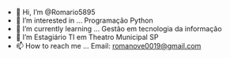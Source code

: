 - 👋 Hi, I’m @Romario5895
- 👀 I’m interested in ... Programação Python
- 🌱 I’m currently learning ... Gestão em tecnologia da informação
- 💞️ I’m Estagiário TI em Theatro Municipal SP
- 📫 How to reach me ... Email: romanove0019@gmail.com

<!---
Romario5895/Romario5895 is a ✨ special ✨ repository because its `README.md` (this file) appears on your GitHub profile.
You can click the Preview link to take a look at your changes.
--->
